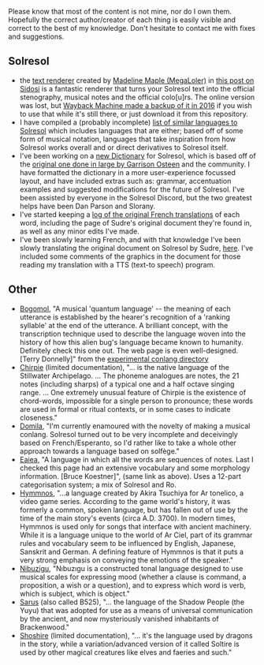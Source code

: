 Please know that most of the content is not mine, nor do I own them. Hopefully the correct author/creator of each thing is easily visible and correct to the best of my knowledge. Don't hesitate to contact me with fixes and suggestions.

## Solresol
- the [text renderer](https://github.com/nan0s7/conlanging/blob/master/solresol/madelines_renderer.html) created by [Madeline Maple (MegaLoler)](https://github.com/MegaLoler) in [this post on Sidosi](https://www.sidosi.org/community/viewtopic.php?f=25&t=161&p=945&hilit=Renderer#p945) is a fantastic renderer that turns your Solresol text into the official stenography, musical notes and the official colo[u]rs. The online version was lost, but [Wayback Machine made a backup of it in 2016](https://web.archive.org/web/20160203183138/https://19f16305f9d12552d855f158571a31aa70600c4c.googledrive.com/host/0B3_aRegKVpZ2VzlTTWtLODdqVTg/content/solresol/render.html) if you wish to use that while it's still there, or just download it from this repository.
- I have compiled a (probably incomplete) [list of similar languages to Solresol](https://github.com/nan0s7/conlanging/blob/master/solresol/similarLanguages.txt) which includes languages that are either; based off of some form of musical notation, languages that take inspiration from how Solresol works overall and or direct derivatives to Solresol itself.
- I've been working on a [new Dictionary](https://docs.google.com/spreadsheets/d/182okssrHseIggjHGlzWyFH81-o8y8EsvQtJfPJYu6r8/edit?usp=sharing) for Solresol, which is based off of the [original one done in large by Garrison Osteen](https://docs.google.com/spreadsheets/d/1-3lBxMURGN4AtGG846kuVGVNuEiHewCT88PiBahnODA/edit#gid=0) and the community. I have formatted the dictionary in a more user-experience focussed layout, and have included extras such as: grammar, accentuation examples and suggested modifications for the future of Solresol. I've been assisted by everyone in the Solresol Discord, but the two greatest helps have been Dan Parson and Slorany.
- I've started keeping a [log of the original French translations](https://docs.google.com/spreadsheets/d/17xbhdVWLNYktm3-MsFYOgqiLEbQ53V0Uogj2ayEHn7c/edit?usp=sharing) of each word, including the page of Sudre's original document they're found in, as well as any minor edits I've made.
- I've been slowly learning French, and with that knowledge I've been slowly translating the original document on Solresol by Sudre, [here](https://docs.google.com/document/d/1q5qKEEXq4iWaM8KlQdM6wkrKtNoGty_KBucwdIc7zNk/edit?usp=sharing). I've included some comments of the graphics in the document for those reading my translation with a TTS (text-to speech) program. 

## Other
- [Bogomol](https://web.archive.org/web/20030413222152/http://www.geocities.com/Area51/Corridor/2711/bogomol.html), "A musical 'quantum language' -- the meaning of each utterance is established by the hearer's recognition of a 'ranking syllable' at the end of the utterance. A brilliant concept, with the transcription technique used to describe the language woven into the history of how this alien bug's language became known to humanity. Definitely check this one out. The web page is even well-designed. [Terry Donnelly]" from the [experimental conlang directory](http://quetzal.bogarthome.net/conlang/exper.html)
- [Chirpie](https://nm.reddit.com/r/conlangs/comments/c6opme/chirpie_a_musical_conlang/) (limited documentation), "... is the native language of the Stillwater Archipelago. ... The phoneme analogues are notes, the 21 notes (including sharps) of a typical one and a half octave singing range. ... One extremely unusual feature of Chirpie is the existence of chord-words, impossible for a single person to pronounce; these words are used in formal or ritual contexts, or in some cases to indicate closeness."
- [Domila](https://forum.unilang.org/viewtopic.php?t=30169), "I'm currently enamoured with the novelty of making a musical conlang. Solresol turned out to be very incomplete and deceivingly based on French/Esperanto, so I'd rather like to take a whole other approach towards a language based on solfège."
- [Eaiea](https://web.archive.org/web/19991013005405/http://members.aol.com/Eaiea/Eaiea.html), "A language in which all the words are sequences of notes. Last I checked this page had an extensive vocabulary and some morphology information. [Bruce Koestner]", (same link as above). Uses a 12-part categorisation system; a mix of Solresol and Ro.
- [Hymmnos](http://hymmnoserver.uguu.ca/), "...a language created by Akira Tsuchiya for Ar tonelico, a video game series. According to the game world's history, it was formerly a common, spoken language, but has fallen out of use by the time of the main story's events (circa A.D. 3700). In modern times, Hymmnos is used only for songs that interface with ancient machinery. While it is a language unique to the world of Ar Ciel, part of its grammar rules and vocabulary seem to be influenced by English, Japanese, Sanskrit and German. A defining feature of Hymmnos is that it puts a very strong emphasis on conveying the emotions of the speaker."
- [Nibuzigu](http://www.kunstsprachen.de/s21/), "Nıbuzıgu is a constructed tonal language designed to use musical scales for expressing mood (whether a clause is command, a proposition, a wish or a question), and to express which word is verb, which is subject, which is object."
- [Sarus](https://i.sidosi.org/resources/sarus/sarus.html) (also called B525), "... the language of the Shadow People (the Yuyu) that was adopted for use as a means of universal communication by the ancient, and now mysteriously vanished inhabitants of Brackenwood."
- [Shoshire](https://www.reddit.com/r/conlangs/comments/6mr1li/shoshire_my_first_conlang/) (limited documentation), "... it's the language used by dragons in the story, while a variation/advanced version of it called Soltire is used by other magical creatures like elves and faeries and such."
